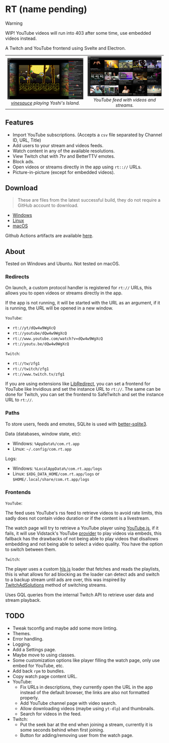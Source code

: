 # RT (name pending)

> [!WARNING]
> WIP! YouTube videos will run into 403 after some time, use embedded videos instead.

A Twitch and YouTube frontend using Svelte and Electron.

<table>
    <tr>
        <td align="center">
            <img alt="vinesauce playing Yoshi's Island" src=".github/assets/screenshot-1.webp" width="500">
            <em>
                <div>
                    <a href="https://www.twitch.tv/vinesauce">vinesauce</a> playing Yoshi's Island.
                </div>
            </em>
        </td>
        <td align="center">
            <img alt="YouTube feed" src=".github/assets/screenshot-2.webp" width="500">
            <em>
                <div>
                    YouTube feed with videos and streams.
                </div>
            </em>
        </td>
    </tr>
</table>

## Features

- Import YouTube subscriptions. (Accepts a `csv` file separated by Channel ID, URL, Title)
- Add users to your stream and videos feeds.
- Watch content in any of the available resolutions.
- View Twitch chat with 7tv and BetterTTV emotes.
- Block ads.
- Open videos or streams directly in the app using `rt:://` URLs.
- Picture-in-picture (except for embedded videos).

## Download

> These are files from the latest successful build, they do not require a GitHub account to download.

- [Windows](https://nightly.link/Kyagara/rt/workflows/build.yaml/electron/windows.zip)
- [Linux](https://nightly.link/Kyagara/rt/workflows/build.yaml/electron/linux.zip)
- [macOS](https://nightly.link/Kyagara/rt/workflows/build.yaml/electron/mac.zip)

Github Actions artifacts are available [here](https://github.com/Kyagara/rt/actions).

## About

Tested on Windows and Ubuntu. Not tested on macOS.

### Redirects

On launch, a custom protocol handler is registered for `rt://` URLs, this allows you to open videos or streams directly in the app.

If the app is not running, it will be started with the URL as an argument, if it is running, the URL will be opened in a new window.

`YouTube`:

- `rt://yt/dQw4w9WgXcQ`
- `rt://youtube/dQw4w9WgXcQ`
- `rt://www.youtube.com/watch?v=dQw4w9WgXcQ`
- `rt://youtu.be/dQw4w9WgXcQ`

`Twitch`:

- `rt://tw/zfg1`
- `rt://twitch/zfg1`
- `rt://www.twitch.tv/zfg1`

If you are using extensions like [LibRedirect](https://github.com/libredirect/browser_extension), you can set a frontend for YouTube like Invidious and set the instance URL to `rt://`. The same can be done for Twitch, you can set the frontend to SafeTwitch and set the instance URL to `rt://`.

### Paths

To store users, feeds and emotes, SQLite is used with [better-sqlite3](https://github.com/WiseLibs/better-sqlite3).

Data (databases, window state, etc):

- Windows: `%AppData%/com.rt.app`
- Linux: `~/.config/com.rt.app`

Logs:

- Windows: `%LocalAppData%/com.rt.app/logs`
- Linux: `$XDG_DATA_HOME/com.rt.app/logs` or `$HOME/.local/share/com.rt.app/logs`

### Frontends

`YouTube`:  

The feed uses YouTube's rss feed to retrieve videos to avoid rate limits, this sadly does not contain video duration or if the content is a livestream.

The watch page will try to retrieve a YouTube player using [YouTube.js](https://github.com/LuanRT/YouTube.js), if it fails, it will use Vidstack's YouTube [provider](https://vidstack.io/docs/player/api/providers/youtube/) to play videos via embeds, this fallback has the drawbacks of not being able to play videos that disallows embedding and not being able to select a video quality. You have the option to switch between them.

`Twitch`:

The player uses a custom [hls.js](https://github.com/video-dev/hls.js/) loader that fetches and reads the playlists, this is what allows for ad blocking as the loader can detect ads and switch to a backup stream until ads are over, this was inspired by [TwitchAdSolutions](https://github.com/pixeltris/TwitchAdSolutions) method of switching streams.

Uses GQL queries from the internal Twitch API to retrieve user data and stream playback.

## TODO

- Tweak tsconfig and maybe add some more linting.
- Themes.
- Error handling.
- Logging.
- Add a Settings page.
- Maybe move to using classes.
- Some customization options like player filling the watch page, only use embed for YouTube, etc.
- Add back `rpm` to bundles.
- Copy watch page content URL.
- YouTube:
  - Fix URLs in descriptions, they currently open the URL in the app instead of the default browser, the links are also not formatted properly.
  - Add YouTube channel page with video search.
  - Allow downloading videos (maybe using `yt-dlp`) and thumbnails.
  - Search for videos in the feed.
- Twitch:
  - Put the seek bar at the end when joining a stream, currently it is some seconds behind when first joining.
  - Button for adding/removing user from the watch page.
